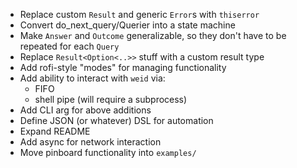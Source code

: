 - Replace custom `Result` and generic `Error`s with `thiserror`
- Convert do_next_query/Querier into a state machine
- Make `Answer` and `Outcome` generalizable, so they don't have to be repeated for each `Query`
- Replace `Result<Option<..>>` stuff with a custom result type
- Add rofi-style "modes" for managing functionality
- Add ability to interact with `weid` via:
    - FIFO
    - shell pipe (will require a subprocess)
- Add CLI arg for above additions
- Define JSON (or whatever) DSL for automation
- Expand README
- Add async for network interaction
- Move pinboard functionality into `examples/`
